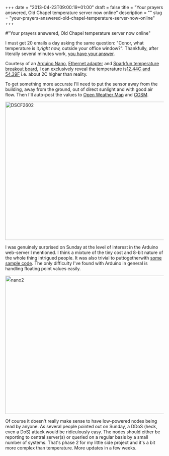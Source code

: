 +++
date = "2013-04-23T09:00:19+01:00"
draft = false
title = "Your prayers answered, Old Chapel temperature server now online"
description = ""
slug = "your-prayers-answered-old-chapel-temperature-server-now-online"
+++

#"Your prayers answered, Old Chapel temperature server now online"

I must get 20 emails a day asking the same question: "Conor, what temperature is it,<em>right now,</em> outside your office window?". Thankfully, after literally several minutes work, <a href="http://nano.conoroneill.com:9999/">you have your answer</a>.

Courtesy of an <a href="http://dx.com/p/nano-v3-0-avr-atmega328-p-20au-module-board-usb-cable-for-arduino-118037">Arduino Nano</a>, <a href="http://www.ebay.com/itm/MIni-3-3v-ENC28J60-LAN-Ethernet-Network-Module-Shield-For-Arduino-MCU-AVR-51-LPC-/390511080956?ssPageName=ADME:L:OC:IE:3160">Ethernet adapter</a> and <a href="https://www.sparkfun.com/products/9418">Sparkfun temperature breakout board</a>, I can exclusively reveal the temperature is<a href="http://nano.conoroneill.com:9999/">12.44C and 54.39F</a> i.e. about 2C higher than reality.

To get something more accurate I'll need to put the sensor away from the building, away from the ground, out of direct sunlight and with good air flow. Then I'll auto-post the values to <a href="http://openweathermap.org/">Open Weather Map</a> and <a href="https://cosm.com">COSM</a>.

<a href="https://s3-eu-west-1.amazonaws.com/conoroneill.net/wp-content/uploads/2013/04/DSCF2602.jpg"><img class="aligncenter size-large wp-image-1002" alt="DSCF2602" src="https://s3-eu-west-1.amazonaws.com/conoroneill.net/wp-content/uploads/2013/04/DSCF2602-1024x768.jpg" width="584" height="438" /></a>

I was genuinely surprised on Sunday at the level of interest in the Arduino web-server I mentioned. I think a mixture of the tiny cost and 8-bit nature of the whole thing intrigued people. It was also trivial to puttogetherwith <a href="https://github.com/jcw/ethercard">some sample code</a>. The only difficulty I've found with Arduino in general is handling floating point values easily.

<img class="aligncenter size-large wp-image-1000" style="color: #333333; font-style: normal; line-height: 24px;" alt="nano2" src="https://s3-eu-west-1.amazonaws.com/conoroneill.net/wp-content/uploads/2013/04/nano2-1024x768.jpg" width="584" height="438" />

Of course it doesn't really make sense to have low-powered nodes being read by anyone. As several people pointed out on Sunday, a DDoS (heck, even a DoS) attack would be ridiculously easy. The nodes should either be reporting to central server(s) or queried on a regular basis by a small number of systems. That's phase 2 for my little side project and it's a bit more complex than temperature. More updates in a few weeks.

&nbsp;